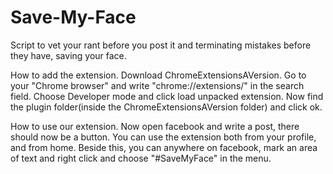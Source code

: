 # Save-My-Face
Script to vet your rant before you post it and terminating mistakes before they have, saving your face.

How to add the extension.
Download ChromeExtensionsAVersion.
Go to your "Chrome browser" and write "chrome://extensions/" in the search field.
Choose Developer mode and click load unpacked extension.
Now find the plugin folder(inside the ChromeExtensionsAVersion folder) and click ok.

How to use our extension.
Now open facebook and write a post, there should now be a button.
You can use the extension both from your profile, and from home.
Beside this, you can anywhere on facebook, mark an area of text and right click and choose "#SaveMyFace" in the menu.
